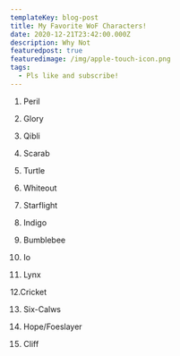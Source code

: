 ```yaml
---
templateKey: blog-post
title: My Favorite WoF Characters!
date: 2020-12-21T23:42:00.000Z
description: Why Not
featuredpost: true
featuredimage: /img/apple-touch-icon.png
tags:
  - Pls like and subscribe!
---
```

1. Peril

2. Glory

3. Qibli

4. Scarab

5. Turtle

6. Whiteout

7. Starflight

8. Indigo

9. Bumblebee

10. Io

11. Lynx

12.Cricket

13. Six-Calws

14. Hope/Foeslayer

15. Cliff
